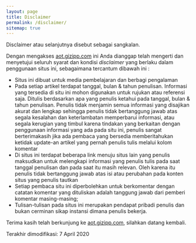 ```yaml
---
layout: page
title: Disclaimer
permalink: /disclaimer/
sitemap: true
---
```


Disclaimer atau selanjutnya disebut sebagai sangkalan.

Dengan mengakses [aot.gizipp.com](/) ini Anda dianggap telah mengerti dan menyetujui seluruh syarat dan kondisi *disclaimer* yang berlaku dalam penggunaan situs ini, sebagaimana tercantum dibawah ini :

- Situs ini dibuat untuk media pembelajaran dan berbagi pengalaman
- Pada setiap artikel terdapat tanggal, bulan & tahun penulisan. Informasi yang tersedia di situ ini mohon digunakan untuk rujukan atau referensi saja. Ditulis berdasarkan apa yang penulis ketahui pada tanggal, bulan & tahun penulisan.
Penulis tidak menjamin semua informasi yang disajikan akurat dan lengkap sehingga penulis tidak bertanggung jawab atas segala kesalahan dan keterlambatan memperbarui informasi, atau segala kerugian yang timbul karena tindakan yang berkaitan dengan penggunaan informasi yang ada pada situ ini, penulis sangat berterimakasih jika ada pembaca yang bersedia memberitahukan ketidak update-an artikel yang pernah penulis tulis melalui kolom komentar
- Di situs ini terdapat beberapa link menuju situs lain yang penulis maksudkan untuk melengkapi informasi yang penulis tulis pada saat tanggal penulisan dan pada saat itu masih relevan. Oleh karena itu penulis tidak bertanggung jawab atas isi atau perubahan pada konten situs yang penulis tautkan
- Setiap pembaca situ ini diperbolehkan untuk berkomentar dengan catatan komentar yang dituliskan adalah tanggung jawab dari pemberi komentar masing-masing;
- Tulisan-tulisan pada situs ini merupakan pendapat pribadi penulis dan bukan cerminan sikap instansi dimana penulis bekerja.

Terima kasih telah berkunjung ke [aot.gizipp.com](/), silahkan datang kembali.

Terakhir dimodifikasi: 7 April 2020
